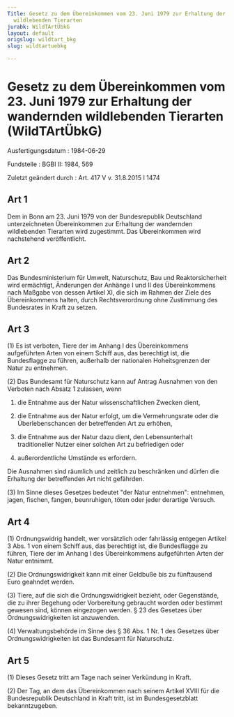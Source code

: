 ```yaml
---
Title: Gesetz zu dem Übereinkommen vom 23. Juni 1979 zur Erhaltung der wandernden
  wildlebenden Tierarten
jurabk: WildTArtÜbkG
layout: default
origslug: wildtart_bkg
slug: wildtartuebkg

---
```


# Gesetz zu dem Übereinkommen vom 23. Juni 1979 zur Erhaltung der wandernden wildlebenden Tierarten (WildTArtÜbkG)

Ausfertigungsdatum
:   1984-06-29

Fundstelle
:   BGBl II: 1984, 569

Zuletzt geändert durch
:   Art. 417 V v. 31.8.2015 I 1474


## Art 1

Dem in Bonn am 23. Juni 1979 von der Bundesrepublik Deutschland
unterzeichneten Übereinkommen zur Erhaltung der wandernden
wildlebenden Tierarten wird zugestimmt. Das Übereinkommen wird
nachstehend veröffentlicht.


## Art 2

Das Bundesministerium für Umwelt, Naturschutz, Bau und
Reaktorsicherheit wird ermächtigt, Änderungen der Anhänge I und II des
Übereinkommens nach Maßgabe von dessen Artikel XI, die sich im Rahmen
der Ziele des Übereinkommens halten, durch Rechtsverordnung ohne
Zustimmung des Bundesrates in Kraft zu setzen.


## Art 3

(1) Es ist verboten, Tiere der im Anhang I des Übereinkommens
aufgeführten Arten von einem Schiff aus, das berechtigt ist, die
Bundesflagge zu führen, außerhalb der nationalen Hoheitsgrenzen der
Natur zu entnehmen.

(2) Das Bundesamt für Naturschutz kann auf Antrag Ausnahmen von den
Verboten nach Absatz 1 zulassen, wenn

1.  die Entnahme aus der Natur wissenschaftlichen Zwecken dient,


2.  die Entnahme aus der Natur erfolgt, um die Vermehrungsrate oder die
    Überlebenschancen der betreffenden Art zu erhöhen,


3.  die Entnahme aus der Natur dazu dient, den Lebensunterhalt
    traditioneller Nutzer einer solchen Art zu befriedigen oder


4.  außerordentliche Umstände es erfordern.



Die Ausnahmen sind räumlich und zeitlich zu beschränken und dürfen die
Erhaltung der betreffenden Art nicht gefährden.

(3) Im Sinne dieses Gesetzes bedeutet "der Natur entnehmen":
entnehmen, jagen, fischen, fangen, beunruhigen, töten oder jeder
derartige Versuch.


## Art 4

(1) Ordnungswidrig handelt, wer vorsätzlich oder fahrlässig entgegen
Artikel 3 Abs. 1 von einem Schiff aus, das berechtigt ist, die
Bundesflagge zu führen, Tiere der im Anhang I des Übereinkommens
aufgeführten Arten der Natur entnimmt.

(2) Die Ordnungswidrigkeit kann mit einer Geldbuße bis zu fünftausend
Euro geahndet werden.

(3) Tiere, auf die sich die Ordnungswidrigkeit bezieht, oder
Gegenstände, die zu ihrer Begehung oder Vorbereitung gebraucht worden
oder bestimmt gewesen sind, können eingezogen werden. § 23 des
Gesetzes über Ordnungswidrigkeiten ist anzuwenden.

(4) Verwaltungsbehörde im Sinne des § 36 Abs. 1 Nr. 1 des Gesetzes
über Ordnungswidrigkeiten ist das Bundesamt für Naturschutz.


## Art 5

(1) Dieses Gesetz tritt am Tage nach seiner Verkündung in Kraft.

(2) Der Tag, an dem das Übereinkommen nach seinem Artikel XVIII für
die Bundesrepublik Deutschland in Kraft tritt, ist im
Bundesgesetzblatt bekanntzugeben.

